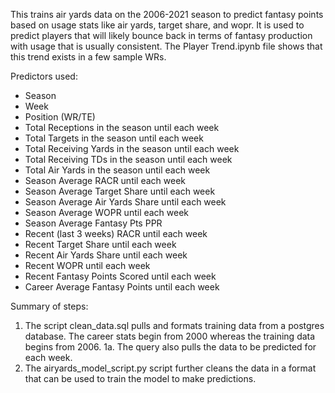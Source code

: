 This trains air yards data on the 2006-2021 season to predict fantasy points based on usage stats like air yards, target share, and wopr. It is used to predict players that will likely bounce back in terms of fantasy production with usage that is usually consistent. The Player Trend.ipynb file shows that this trend exists in a few sample WRs.

Predictors used:
- Season
- Week
- Position (WR/TE)
- Total Receptions in the season until each week
- Total Targets in the season until each week
- Total Receiving Yards in the season until each week
- Total Receiving TDs in the season until each week
- Total Air Yards in the season until each week
- Season Average RACR until each week
- Season Average Target Share until each week
- Season Average Air Yards Share until each week
- Season Average WOPR until each week
- Season Average Fantasy Pts PPR
- Recent (last 3 weeks) RACR until each week
- Recent Target Share until each week
- Recent Air Yards Share until each week
- Recent WOPR until each week
- Recent Fantasy Points Scored until each week
- Career Average Fantasy Points until each week

Summary of steps:
1. The script clean_data.sql pulls and formats training data from a postgres database. The career stats begin from 2000 whereas the training data begins from 2006.
1a. The query also pulls the data to be predicted for each week.
2. The airyards_model_script.py script further cleans the data in a format that can be used to train the model to make predictions.

